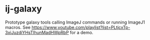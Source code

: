 ij-galaxy
=========

Prototype galaxy tools calling ImageJ commands or running ImageJ1 macros.
See https://www.youtube.com/playlist?list=PLtjcxTp-3xiJuzdiYHsTlhunMadHWpRbP for a demo.
